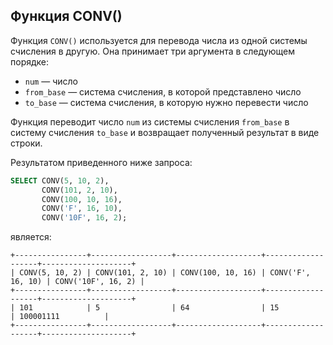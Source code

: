 ## Функция CONV()

Функция `CONV()` используется для перевода числа из одной системы счисления в другую. Она принимает три аргумента в следующем порядке:

- `num` — число
- `from_base` — система счисления, в которой представлено число
- `to_base` — система счисления, в которую нужно перевести число

Функция переводит число `num` из системы счисления `from_base` в систему счисления `to_base` и возвращает полученный результат в виде строки.

Результатом приведенного ниже запроса:

```sql
SELECT CONV(5, 10, 2),
       CONV(101, 2, 10),
       CONV(100, 10, 16),
       CONV('F', 16, 10),
       CONV('10F', 16, 2);
```

является:

```no-highlight
+----------------+------------------+-------------------+-------------------+--------------------+
| CONV(5, 10, 2) | CONV(101, 2, 10) | CONV(100, 10, 16) | CONV('F', 16, 10) | CONV('10F', 16, 2) |
+----------------+------------------+-------------------+-------------------+--------------------+
| 101            | 5                | 64                | 15                | 100001111          |
+----------------+------------------+-------------------+-------------------+--------------------+
```